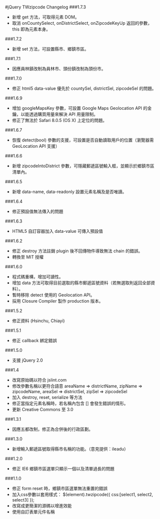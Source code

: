 #jQuery TWzipcode Changelog
###1.7.3
* 新增 get 方法，可取得元素 DOM。
* 取消 onCountySelect, onDistrictSelect, onZipcodeKeyUp 返回的參數，this 即為元素本身。

###1.7.2
* 新增 set 方法，可設置縣市、鄉鎮市區。

###1.7.1
* 因應員林鎮改制為員林市、頭份鎮改制為頭份市。

###1.7.0
* 修正 html5 data-value 優先於 countySel, districtSel, zipcodeSel 的問題。

###1.6.9
* 增加 googleMapsKey 參數，可設置 Google Maps Geolocation API 的金鑰，以能透過購買用量來解決 API 用量限制。
* 修正了無法於 Safari 8.0.5 (OS X) 上定位的問題。

###1.6.7
* 恢復 detect(bool) 參數的支援，可設置是否自動讀取用戶的位置（瀏覽器需 GeoLocation API 支援）

###1.6.6
* 新增 zipcodeIntoDistrict 參數，可隱藏郵遞區號輸入框，並顯示於鄉鎮市區清單內。

###1.6.5
* 新增 data-name, data-readonly 設置元素名稱及是否唯讀。

###1.6.4
* 修正預設值無法傳入的問題

###1.6.3
* HTML5 自訂容器加入 data-value 可傳入預設值

###1.6.2
* 修正 destroy 方法註銷 plugin 後不回傳物件導致無法 chain 的錯誤。
* 轉換至 MIT 授權

###1.6.0
* 程式碼重構，增加可讀性。
* 增加 data 方法可取得目前選取的縣市郵遞區號資料（若無選取則返回全部資料）。
* 暫時移除 detect 使用的 Geolocation API。
* 採用 Closure Compiler 製作 production 版本。

###1.5.2
* 修正資料 (Hsinchu, Chiayi)

###1.5.1
* 修正 callback 綁定錯誤

###1.5.0
* 支援 jQuery 2.0

###1.4
* 改寫原始碼以符合 jslint.com
* 修改參數名稱以更符合語意 areaName => districtName, zipName => zipcodeName, areaSel => districtSel, zipSel => zipcodeSel
* 加入 destroy, reset, serialize 等方法
* 修正當指定元素名稱時，若名稱內包含 [] 會發生錯誤的情形。
* 更新 Creative Commons 至 3.0

###1.3.1
* 因應五都改制，修正為合併後的行政區劃。

###1.3.0
* 新增輸入郵遞區號取得縣市名稱的功能。（意見提供：ileadu）

###1.2.0
* 修正 IE6 鄉鎮市區選單只顯示一個以及清單過長的問題

###1.1.0
* 修正 form reset 時，鄉鎮市區選單無法重置的錯誤
* 加入css參數以套用樣式： $(element).twzipcode({ css:[select1, select2, select3] });
* 改寫成更簡潔的源碼以增進效能
* 使用自訂表單元件名稱
